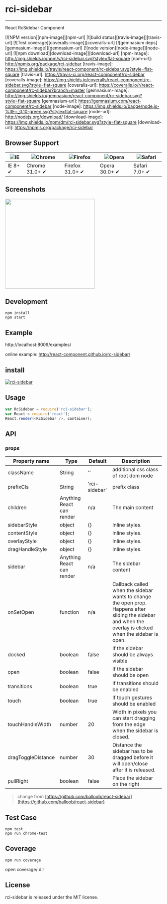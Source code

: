 # rci-sidebar
---

React RcSidebar Component


[![NPM version][npm-image]][npm-url]
[![build status][travis-image]][travis-url]
[![Test coverage][coveralls-image]][coveralls-url]
[![gemnasium deps][gemnasium-image]][gemnasium-url]
[![node version][node-image]][node-url]
[![npm download][download-image]][download-url]
[npm-image]: http://img.shields.io/npm/v/rci-sidebar.svg?style=flat-square
[npm-url]: http://npmjs.org/package/rci-sidebar
[travis-image]: https://img.shields.io/travis/react-component/rc-sidebar.svg?style=flat-square
[travis-url]: https://travis-ci.org/react-component/rc-sidebar
[coveralls-image]: https://img.shields.io/coveralls/react-component/rc-sidebar.svg?style=flat-square
[coveralls-url]: https://coveralls.io/r/react-component/rc-sidebar?branch=master
[gemnasium-image]: http://img.shields.io/gemnasium/react-component/rc-sidebar.svg?style=flat-square
[gemnasium-url]: https://gemnasium.com/react-component/rc-sidebar
[node-image]: https://img.shields.io/badge/node.js-%3E=_0.10-green.svg?style=flat-square
[node-url]: http://nodejs.org/download/
[download-image]: https://img.shields.io/npm/dm/rci-sidebar.svg?style=flat-square
[download-url]: https://npmjs.org/package/rci-sidebar


## Browser Support

|![IE](https://raw.github.com/alrra/browser-logos/master/internet-explorer/internet-explorer_48x48.png) | ![Chrome](https://raw.github.com/alrra/browser-logos/master/chrome/chrome_48x48.png) | ![Firefox](https://raw.github.com/alrra/browser-logos/master/firefox/firefox_48x48.png) | ![Opera](https://raw.github.com/alrra/browser-logos/master/opera/opera_48x48.png) | ![Safari](https://raw.github.com/alrra/browser-logos/master/safari/safari_48x48.png)|
| --- | --- | --- | --- | --- |
| IE 8+ ✔ | Chrome 31.0+ ✔ | Firefox 31.0+ ✔ | Opera 30.0+ ✔ | Safari 7.0+ ✔ |

## Screenshots

<img src="https://os.alipayobjects.com/rmsportal/gqhazYYGIaUmunx.png" width="288"/>


## Development

```
npm install
npm start
```

## Example

http://localhost:8009/examples/

online example: http://react-component.github.io/rc-sidebar/


## install

[![rci-sidebar](https://nodei.co/npm/rci-sidebar.png)](https://npmjs.org/package/rci-sidebar)


## Usage

```js
var RcSidebar = require('rci-sidebar');
var React = require('react');
React.render(<RcSidebar />, container);
```

## API

### props

| Property name | Type | Default | Description |
|---------------|------|---------|-------------|
| className | String | '' | additional css class of root dom node |
| prefixCls | String | 'rci-sidebar' | prefix class |
| children | Anything React can render | n/a | The main content |
| sidebarStyle | object | {} | Inline styles. |
| contentStyle | object | {} | Inline styles. |
| overlayStyle | object | {} | Inline styles. |
| dragHandleStyle | object | {} | Inline styles. |
| sidebar | Anything React can render | n/a | The sidebar content |
| onSetOpen | function | n/a | Callback called when the sidebar wants to change the open prop. Happens after sliding the sidebar and when the overlay is clicked when the sidebar is open. |
| docked | boolean | false | If the sidebar should be always visible |
| open | boolean | false | If the sidebar should be open |
| transitions | boolean | true | If transitions should be enabled |
| touch | boolean | true | If touch gestures should be enabled |
| touchHandleWidth | number | 20 | Width in pixels you can start dragging from the edge when the sidebar is closed. |
| dragToggleDistance | number | 30 | Distance the sidebar has to be dragged before it will open/close after it is released. |
| pullRight | boolean | false | Place the sidebar on the right |

> change from [https://github.com/balloob/react-sidebar](https://github.com/balloob/react-sidebar)

## Test Case

```
npm test
npm run chrome-test
```

## Coverage

```
npm run coverage
```

open coverage/ dir

## License

rci-sidebar is released under the MIT license.
